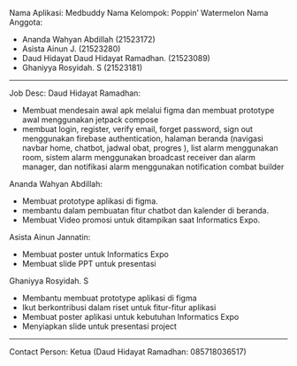 Nama Aplikasi:  Medbuddy
Nama Kelompok: Poppin’ Watermelon
Nama Anggota:
- Ananda Wahyan Abdillah (21523172)
- Asista Ainun J. (21523280)
- Daud Hidayat Daud Hidayat Ramadhan. (21523089)
- Ghaniyya Rosyidah. S (21523181)

---

Job Desc:
Daud Hidayat Ramadhan:
- Membuat mendesain awal apk melalui figma dan membuat prototype awal menggunakan jetpack compose
- membuat login, register, verify email, forget password, sign out menggunakan firebase authentication, halaman beranda (navigasi navbar home, chatbot, jadwal obat, progres ), list alarm menggunakan room,  sistem alarm menggunakan broadcast receiver dan alarm manager, dan notifikasi alarm menggunakan notification combat builder

Ananda Wahyan Abdillah:
- Membuat prototype aplikasi di figma.
- membantu dalam pembuatan fitur chatbot dan kalender di beranda.
- Membuat Video promosi untuk ditampikan saat Informatics Expo.

Asista Ainun Jannatin:
- Membuat poster untuk Informatics Expo
- Membuat slide PPT untuk presentasi

Ghaniyya Rosyidah. S
- Membantu membuat prototype aplikasi di figma
- Ikut berkontribusi dalam riset untuk fitur-fitur aplikasi
- Membuat poster aplikasi untuk kebutuhan Informatics Expo
- Menyiapkan slide untuk presentasi project
---

Contact Person: Ketua (Daud Hidayat Ramadhan: 085718036517)
